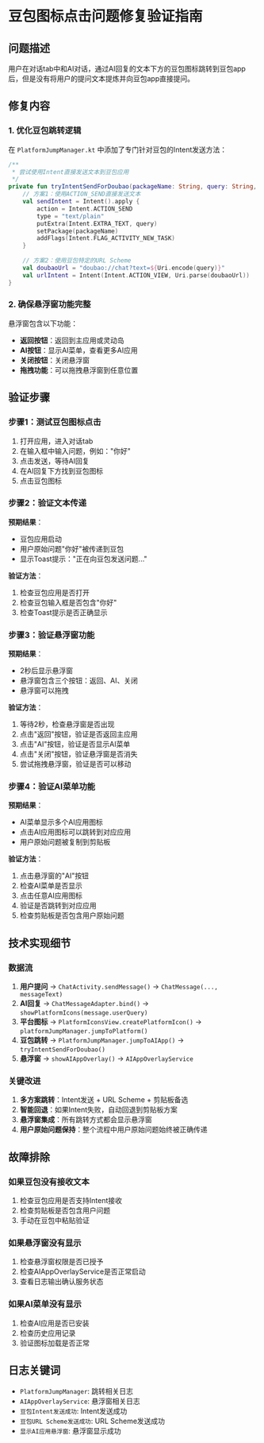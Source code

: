 # 豆包图标点击问题修复验证指南

## 问题描述
用户在对话tab中和AI对话，通过AI回复的文本下方的豆包图标跳转到豆包app后，但是没有将用户的提问文本提炼并向豆包app直接提问。

## 修复内容

### 1. 优化豆包跳转逻辑
在 `PlatformJumpManager.kt` 中添加了专门针对豆包的Intent发送方法：

```kotlin
/**
 * 尝试使用Intent直接发送文本到豆包应用
 */
private fun tryIntentSendForDoubao(packageName: String, query: String, appName: String): Boolean {
    // 方案1：使用ACTION_SEND直接发送文本
    val sendIntent = Intent().apply {
        action = Intent.ACTION_SEND
        type = "text/plain"
        putExtra(Intent.EXTRA_TEXT, query)
        setPackage(packageName)
        addFlags(Intent.FLAG_ACTIVITY_NEW_TASK)
    }
    
    // 方案2：使用豆包特定的URL Scheme
    val doubaoUrl = "doubao://chat?text=${Uri.encode(query)}"
    val urlIntent = Intent(Intent.ACTION_VIEW, Uri.parse(doubaoUrl))
}
```

### 2. 确保悬浮窗功能完整
悬浮窗包含以下功能：
- **返回按钮**：返回到主应用或灵动岛
- **AI按钮**：显示AI菜单，查看更多AI应用
- **关闭按钮**：关闭悬浮窗
- **拖拽功能**：可以拖拽悬浮窗到任意位置

## 验证步骤

### 步骤1：测试豆包图标点击
1. 打开应用，进入对话tab
2. 在输入框中输入问题，例如："你好"
3. 点击发送，等待AI回复
4. 在AI回复下方找到豆包图标
5. 点击豆包图标

### 步骤2：验证文本传递
**预期结果**：
- 豆包应用启动
- 用户原始问题"你好"被传递到豆包
- 显示Toast提示："正在向豆包发送问题..."

**验证方法**：
1. 检查豆包应用是否打开
2. 检查豆包输入框是否包含"你好"
3. 检查Toast提示是否正确显示

### 步骤3：验证悬浮窗功能
**预期结果**：
- 2秒后显示悬浮窗
- 悬浮窗包含三个按钮：返回、AI、关闭
- 悬浮窗可以拖拽

**验证方法**：
1. 等待2秒，检查悬浮窗是否出现
2. 点击"返回"按钮，验证是否返回主应用
3. 点击"AI"按钮，验证是否显示AI菜单
4. 点击"关闭"按钮，验证悬浮窗是否消失
5. 尝试拖拽悬浮窗，验证是否可以移动

### 步骤4：验证AI菜单功能
**预期结果**：
- AI菜单显示多个AI应用图标
- 点击AI应用图标可以跳转到对应应用
- 用户原始问题被复制到剪贴板

**验证方法**：
1. 点击悬浮窗的"AI"按钮
2. 检查AI菜单是否显示
3. 点击任意AI应用图标
4. 验证是否跳转到对应应用
5. 检查剪贴板是否包含用户原始问题

## 技术实现细节

### 数据流
1. **用户提问** → `ChatActivity.sendMessage()` → `ChatMessage(..., messageText)`
2. **AI回复** → `ChatMessageAdapter.bind()` → `showPlatformIcons(message.userQuery)`
3. **平台图标** → `PlatformIconsView.createPlatformIcon()` → `platformJumpManager.jumpToPlatform()`
4. **豆包跳转** → `PlatformJumpManager.jumpToAIApp()` → `tryIntentSendForDoubao()`
5. **悬浮窗** → `showAIAppOverlay()` → `AIAppOverlayService`

### 关键改进
1. **多方案跳转**：Intent发送 + URL Scheme + 剪贴板备选
2. **智能回退**：如果Intent失败，自动回退到剪贴板方案
3. **悬浮窗集成**：所有跳转方式都会显示悬浮窗
4. **用户原始问题保持**：整个流程中用户原始问题始终被正确传递

## 故障排除

### 如果豆包没有接收文本
1. 检查豆包应用是否支持Intent接收
2. 检查剪贴板是否包含用户问题
3. 手动在豆包中粘贴验证

### 如果悬浮窗没有显示
1. 检查悬浮窗权限是否已授予
2. 检查AIAppOverlayService是否正常启动
3. 查看日志输出确认服务状态

### 如果AI菜单没有显示
1. 检查AI应用是否已安装
2. 检查历史应用记录
3. 验证图标加载是否正常

## 日志关键词
- `PlatformJumpManager`: 跳转相关日志
- `AIAppOverlayService`: 悬浮窗相关日志
- `豆包Intent发送成功`: Intent发送成功
- `豆包URL Scheme发送成功`: URL Scheme发送成功
- `显示AI应用悬浮窗`: 悬浮窗显示成功


